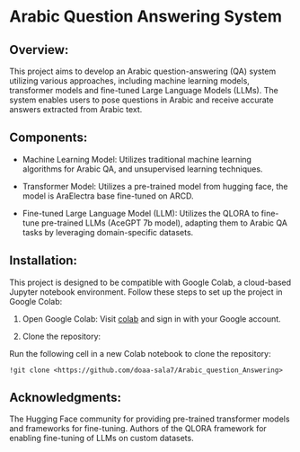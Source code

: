
# Arabic Question Answering System

## Overview:
This project aims to develop an Arabic question-answering (QA) system utilizing various approaches, including machine learning models, transformer models and fine-tuned Large Language Models (LLMs). The system enables users to pose questions in Arabic and receive accurate answers extracted from Arabic text.

## Components:
* Machine Learning Model: Utilizes traditional machine learning algorithms for Arabic QA, and unsupervised learning techniques.

* Transformer Model: Utilizes a pre-trained model from hugging face, the model is AraElectra base fine-tuned on ARCD.

* Fine-tuned Large Language Model (LLM): Utilizes the QLORA to fine-tune pre-trained LLMs (AceGPT 7b model), adapting them to Arabic QA tasks by leveraging domain-specific datasets.

## Installation:
This project is designed to be compatible with Google Colab, a cloud-based Jupyter notebook environment. Follow these steps to set up the project in Google Colab:

1. Open Google Colab: Visit [colab](colab.research.google.com) and sign in with your Google account.

2. Clone the repository:

Run the following cell in a new Colab notebook to clone the repository:
```
!git clone <https://github.com/doaa-sala7/Arabic_question_Answering>
```


## Acknowledgments:
The Hugging Face community for providing pre-trained transformer models and frameworks for fine-tuning.
Authors of the QLORA framework for enabling fine-tuning of LLMs on custom datasets.

